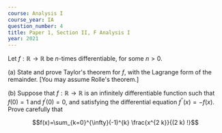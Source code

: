 ```yaml
---
course: Analysis I
course_year: IA
question_number: 4
title: Paper 1, Section II, F Analysis I
year: 2021
---
```




Let $f: \mathbb{R} \rightarrow \mathbb{R}$ be $n$-times differentiable, for some $n>0$.

(a) State and prove Taylor's theorem for $f$, with the Lagrange form of the remainder. [You may assume Rolle's theorem.]

(b) Suppose that $f: \mathbb{R} \rightarrow \mathbb{R}$ is an infinitely differentiable function such that $f(0)=1$ and $f^{\prime}(0)=0$, and satisfying the differential equation $f^{\prime \prime}(x)=-f(x)$. Prove carefully that

$$f(x)=\sum_{k=0}^{\infty}(-1)^{k} \frac{x^{2 k}}{(2 k) !}$$